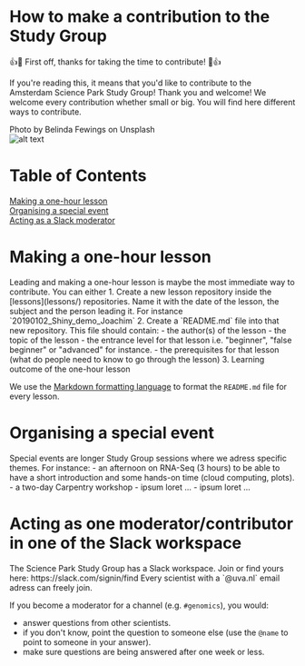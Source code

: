 # How to make a contribution to the Study Group
:+1::tada: First off, thanks for taking the time to contribute! :tada::+1:  

If you're reading this, it means that you'd like to contribute to the Amsterdam Science Park Study Group! Thank you and welcome! We welcome every contribution whether small or big. You will find here different ways to contribute. 

Photo by Belinda Fewings on Unsplash  
![alt text](https://unsplash.com/photos/6wAGwpsXHE0)

# Table of Contents  
[Making a one-hour lesson](#one-hour-lesson)    
[Organising a special event](#special-event)   
[Acting as a Slack moderator](#slack)   


<h1><a name="one-hour-lesson">Making a one-hour lesson </a></h1>
Leading and making a one-hour lesson is maybe the most immediate way to contribute. You can either 
1. Create a new lesson repository inside the [lessons](lessons/) repositories. Name it with the date of the lesson, the subject and the person leading it. For instance `20190102_Shiny_demo_Joachim`  
2. Create a `README.md` file into that new repository. This file should contain:
  - the author(s) of the lesson
  - the topic of the lesson
  - the entrance level for that lesson i.e. "beginner", "false beginner" or "advanced" for instance. 
  - the prerequisites for that lesson (what do people need to know to go through the lesson)  
3. Learning outcome of the one-hour lesson

We use the [Markdown formatting language](https://github.com/adam-p/markdown-here/wiki/Markdown-Cheatsheet) to format the `README.md` file for every lesson. 

<h1><a name="special-event">Organising a special event</a></h1>
Special events are longer Study Group sessions where we adress specific themes. For instance:  
- an afternoon on RNA-Seq (3 hours) to be able to have a short introduction and some hands-on time (cloud computing, plots). 
- a two-day Carpentry workshop 
- ipsum loret ...  
- ipsum loret ...  

<h1><a name="slack">Acting as one moderator/contributor in one of the Slack workspace</a></h1>
The Science Park Study Group has a Slack workspace. Join or find yours here: https://slack.com/signin/find  
Every scientist with a `@uva.nl` email adress can freely join.   

If you become a moderator for a channel (e.g. `#genomics`), you would:
- answer questions from other scientists.
- if you don't know, point the question to someone else (use the `@name` to point to someone in your answer). 
- make sure questions are being answered after one week or less.
